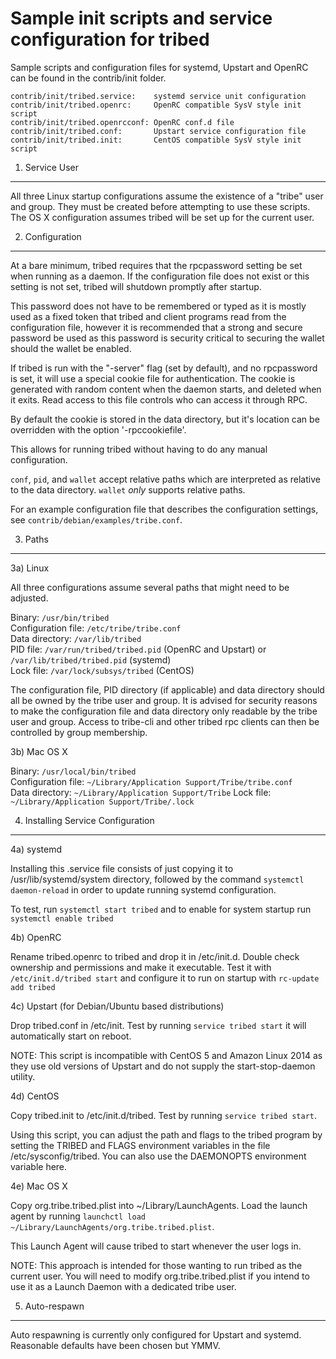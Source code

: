 Sample init scripts and service configuration for tribed
==========================================================

Sample scripts and configuration files for systemd, Upstart and OpenRC
can be found in the contrib/init folder.

    contrib/init/tribed.service:    systemd service unit configuration
    contrib/init/tribed.openrc:     OpenRC compatible SysV style init script
    contrib/init/tribed.openrcconf: OpenRC conf.d file
    contrib/init/tribed.conf:       Upstart service configuration file
    contrib/init/tribed.init:       CentOS compatible SysV style init script

1. Service User
---------------------------------

All three Linux startup configurations assume the existence of a "tribe" user
and group.  They must be created before attempting to use these scripts.
The OS X configuration assumes tribed will be set up for the current user.

2. Configuration
---------------------------------

At a bare minimum, tribed requires that the rpcpassword setting be set
when running as a daemon.  If the configuration file does not exist or this
setting is not set, tribed will shutdown promptly after startup.

This password does not have to be remembered or typed as it is mostly used
as a fixed token that tribed and client programs read from the configuration
file, however it is recommended that a strong and secure password be used
as this password is security critical to securing the wallet should the
wallet be enabled.

If tribed is run with the "-server" flag (set by default), and no rpcpassword is set,
it will use a special cookie file for authentication. The cookie is generated with random
content when the daemon starts, and deleted when it exits. Read access to this file
controls who can access it through RPC.

By default the cookie is stored in the data directory, but it's location can be overridden
with the option '-rpccookiefile'.

This allows for running tribed without having to do any manual configuration.

`conf`, `pid`, and `wallet` accept relative paths which are interpreted as
relative to the data directory. `wallet` *only* supports relative paths.

For an example configuration file that describes the configuration settings,
see `contrib/debian/examples/tribe.conf`.

3. Paths
---------------------------------

3a) Linux

All three configurations assume several paths that might need to be adjusted.

Binary:              `/usr/bin/tribed`  
Configuration file:  `/etc/tribe/tribe.conf`  
Data directory:      `/var/lib/tribed`  
PID file:            `/var/run/tribed/tribed.pid` (OpenRC and Upstart) or `/var/lib/tribed/tribed.pid` (systemd)  
Lock file:           `/var/lock/subsys/tribed` (CentOS)  

The configuration file, PID directory (if applicable) and data directory
should all be owned by the tribe user and group.  It is advised for security
reasons to make the configuration file and data directory only readable by the
tribe user and group.  Access to tribe-cli and other tribed rpc clients
can then be controlled by group membership.

3b) Mac OS X

Binary:              `/usr/local/bin/tribed`  
Configuration file:  `~/Library/Application Support/Tribe/tribe.conf`  
Data directory:      `~/Library/Application Support/Tribe`
Lock file:           `~/Library/Application Support/Tribe/.lock`

4. Installing Service Configuration
-----------------------------------

4a) systemd

Installing this .service file consists of just copying it to
/usr/lib/systemd/system directory, followed by the command
`systemctl daemon-reload` in order to update running systemd configuration.

To test, run `systemctl start tribed` and to enable for system startup run
`systemctl enable tribed`

4b) OpenRC

Rename tribed.openrc to tribed and drop it in /etc/init.d.  Double
check ownership and permissions and make it executable.  Test it with
`/etc/init.d/tribed start` and configure it to run on startup with
`rc-update add tribed`

4c) Upstart (for Debian/Ubuntu based distributions)

Drop tribed.conf in /etc/init.  Test by running `service tribed start`
it will automatically start on reboot.

NOTE: This script is incompatible with CentOS 5 and Amazon Linux 2014 as they
use old versions of Upstart and do not supply the start-stop-daemon utility.

4d) CentOS

Copy tribed.init to /etc/init.d/tribed. Test by running `service tribed start`.

Using this script, you can adjust the path and flags to the tribed program by
setting the TRIBED and FLAGS environment variables in the file
/etc/sysconfig/tribed. You can also use the DAEMONOPTS environment variable here.

4e) Mac OS X

Copy org.tribe.tribed.plist into ~/Library/LaunchAgents. Load the launch agent by
running `launchctl load ~/Library/LaunchAgents/org.tribe.tribed.plist`.

This Launch Agent will cause tribed to start whenever the user logs in.

NOTE: This approach is intended for those wanting to run tribed as the current user.
You will need to modify org.tribe.tribed.plist if you intend to use it as a
Launch Daemon with a dedicated tribe user.

5. Auto-respawn
-----------------------------------

Auto respawning is currently only configured for Upstart and systemd.
Reasonable defaults have been chosen but YMMV.
